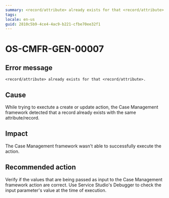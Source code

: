 ```yaml
---
summary: <record/attribute> already exists for that <record/attribute>.
tags:
locale: en-us
guid: 2810c5b9-4ce4-4ac9-b221-cfbe70ee32f1
---
```


# OS-CMFR-GEN-00007

## Error message

`<record/attribute> already exists for that <record/attribute>.`

## Cause

While trying to exectute a create or update action, the Case Management framework detected that a record already exists with the same attribute/record.

## Impact

The Case Management framework wasn't able to successfully execute the action.

## Recommended action

Verify if the values that are being passed as input to the Case Management framework action are correct. Use Service Studio's Debugger to check the input parameter's value at the time of execution.
